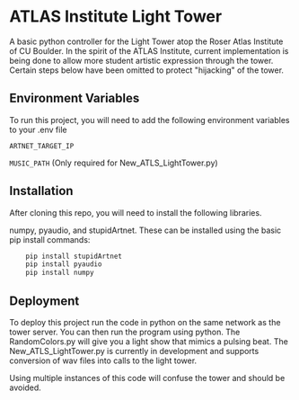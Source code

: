 
# ATLAS Institute Light Tower

A basic python controller for the Light Tower atop the Roser Atlas Institute of CU Boulder. In the spirit of the ATLAS Institute, current implementation is being done to allow more student artistic expression through the tower. Certain steps below have been omitted to protect "hijacking" of the tower.



## Environment Variables

To run this project, you will need to add the following environment variables to your .env file

`ARTNET_TARGET_IP`

`MUSIC_PATH` (Only required for New_ATLS_LightTower.py)


## Installation

After cloning this repo, you will need to install the following libraries.

numpy,
pyaudio, and
stupidArtnet. These can be installed using the basic pip install commands:

```bash
    pip install stupidArtnet
    pip install pyaudio
    pip install numpy

```
    
## Deployment

To deploy this project run the code in python on the same network as the tower server. You can then run the program using python. The RandomColors.py will give you a light show that mimics a pulsing beat. The New_ATLS_LightTower.py is currently in development and supports conversion of wav files into calls to the light tower.

Using multiple instances of this code will confuse the tower and should be avoided.


